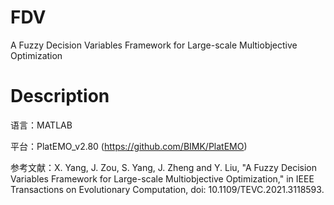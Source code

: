 # FDV
A Fuzzy Decision Variables Framework for Large-scale Multiobjective Optimization

# Description
语言：MATLAB

平台：PlatEMO_v2.80 (https://github.com/BIMK/PlatEMO)

参考文献：X. Yang, J. Zou, S. Yang, J. Zheng and Y. Liu, "A Fuzzy Decision Variables Framework for Large-scale Multiobjective Optimization," in IEEE Transactions on Evolutionary Computation, doi: 10.1109/TEVC.2021.3118593.
